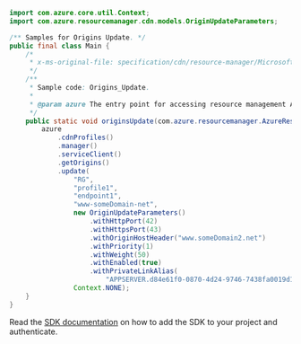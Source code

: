 ```java
import com.azure.core.util.Context;
import com.azure.resourcemanager.cdn.models.OriginUpdateParameters;

/** Samples for Origins Update. */
public final class Main {
    /*
     * x-ms-original-file: specification/cdn/resource-manager/Microsoft.Cdn/stable/2021-06-01/examples/Origins_Update.json
     */
    /**
     * Sample code: Origins_Update.
     *
     * @param azure The entry point for accessing resource management APIs in Azure.
     */
    public static void originsUpdate(com.azure.resourcemanager.AzureResourceManager azure) {
        azure
            .cdnProfiles()
            .manager()
            .serviceClient()
            .getOrigins()
            .update(
                "RG",
                "profile1",
                "endpoint1",
                "www-someDomain-net",
                new OriginUpdateParameters()
                    .withHttpPort(42)
                    .withHttpsPort(43)
                    .withOriginHostHeader("www.someDomain2.net")
                    .withPriority(1)
                    .withWeight(50)
                    .withEnabled(true)
                    .withPrivateLinkAlias(
                        "APPSERVER.d84e61f0-0870-4d24-9746-7438fa0019d1.westus2.azure.privatelinkservice"),
                Context.NONE);
    }
}
```

Read the [SDK documentation](https://github.com/Azure/azure-sdk-for-java/blob/azure-resourcemanager_2.15.0/sdk/resourcemanager/azure-resourcemanager/README.md) on how to add the SDK to your project and authenticate.
